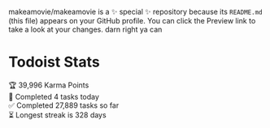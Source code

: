 makeamovie/makeamovie is a ✨ special ✨ repository because its `README.md` (this file) appears on your GitHub profile.
You can click the Preview link to take a look at your changes. darn right ya can

# Todoist Stats

<!-- TODO-IST:START -->
🏆  39,996 Karma Points           
🌸  Completed 4 tasks today           
✅  Completed 27,889 tasks so far           
⏳  Longest streak is 328 days
<!-- TODO-IST:END -->